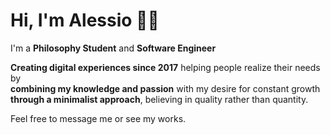# Hi, I'm **Alessio** 👋🏻

I'm a **Philosophy Student** and **Software Engineer**

**Creating digital experiences since 2017** helping people realize their needs by<br> 
**combining my knowledge and passion** with my desire for constant growth<br>
**through a minimalist approach**, believing in quality rather than quantity.

Feel free to message me or see my works.
